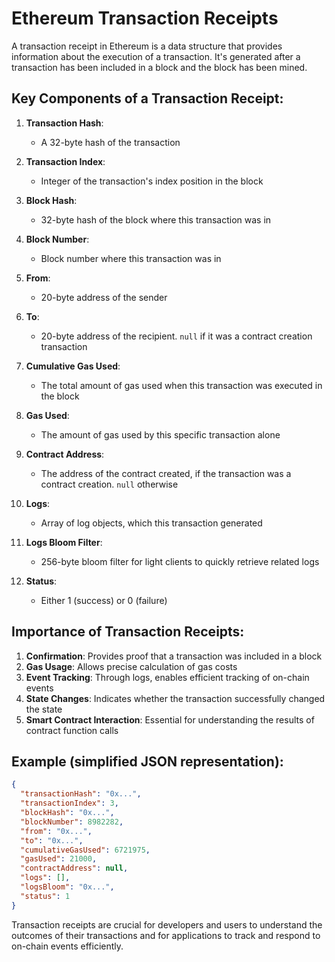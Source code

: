 
# Ethereum Transaction Receipts

A transaction receipt in Ethereum is a data structure that provides information about the execution of a transaction. It's generated after a transaction has been included in a block and the block has been mined.

## Key Components of a Transaction Receipt:

1. **Transaction Hash**: 
   - A 32-byte hash of the transaction

2. **Transaction Index**: 
   - Integer of the transaction's index position in the block

3. **Block Hash**: 
   - 32-byte hash of the block where this transaction was in

4. **Block Number**: 
   - Block number where this transaction was in

5. **From**: 
   - 20-byte address of the sender

6. **To**: 
   - 20-byte address of the recipient. `null` if it was a contract creation transaction

7. **Cumulative Gas Used**: 
   - The total amount of gas used when this transaction was executed in the block

8. **Gas Used**: 
   - The amount of gas used by this specific transaction alone

9. **Contract Address**: 
   - The address of the contract created, if the transaction was a contract creation. `null` otherwise

10. **Logs**: 
    - Array of log objects, which this transaction generated

11. **Logs Bloom Filter**: 
    - 256-byte bloom filter for light clients to quickly retrieve related logs

12. **Status**: 
    - Either 1 (success) or 0 (failure)

## Importance of Transaction Receipts:

1. **Confirmation**: Provides proof that a transaction was included in a block
2. **Gas Usage**: Allows precise calculation of gas costs
3. **Event Tracking**: Through logs, enables efficient tracking of on-chain events
4. **State Changes**: Indicates whether the transaction successfully changed the state
5. **Smart Contract Interaction**: Essential for understanding the results of contract function calls

## Example (simplified JSON representation):

```json
{
  "transactionHash": "0x...",
  "transactionIndex": 3,
  "blockHash": "0x...",
  "blockNumber": 8982282,
  "from": "0x...",
  "to": "0x...",
  "cumulativeGasUsed": 6721975,
  "gasUsed": 21000,
  "contractAddress": null,
  "logs": [],
  "logsBloom": "0x...",
  "status": 1
}
```

Transaction receipts are crucial for developers and users to understand the outcomes of their transactions and for applications to track and respond to on-chain events efficiently.
